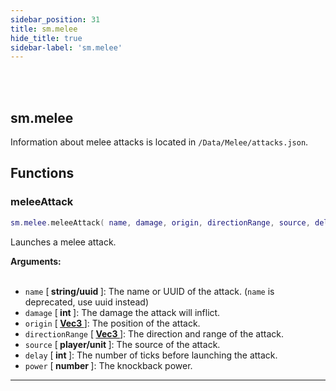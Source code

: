 ```yaml
---
sidebar_position: 31
title: sm.melee
hide_title: true
sidebar-label: 'sm.melee'
---
```


<br></br>

## sm.melee

Information about melee attacks is located in <code>/Data/Melee/attacks.json</code>.

## Functions

### meleeAttack

```lua
sm.melee.meleeAttack( name, damage, origin, directionRange, source, delay, power )
```

Launches a melee attack.

<strong>Arguments:</strong> <br></br>

- <code>name</code> [<strong> string/uuid </strong>]: The name or UUID of the attack. (<code>name</code> is deprecated, use uuid instead)
- <code>damage</code> [<strong> int </strong>]: The damage the attack will inflict.
- <code>origin</code> [<strong> <a href="/docs/Game-Script-Environment/Userdata/Vec3"> Vec3 </a> </strong>]: The position of the attack.
- <code>directionRange</code> [<strong> <a href="/docs/Game-Script-Environment/Userdata/Vec3"> Vec3 </a> </strong>]: The direction and range of the attack.
- <code>source</code> [<strong> player/unit </strong>]: The source of the attack.
- <code>delay</code> [<strong> int </strong>]: The number of ticks before launching the attack.
- <code>power</code> [<strong> number </strong>]: The knockback power.

---


